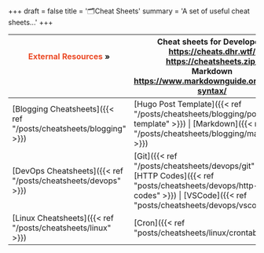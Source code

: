 +++
draft = false
title = '🗂️Cheat Sheets'
summary = 'A set of useful cheat sheets...'
+++

| <font color=#EB4925>External Resources</font> »<br><br /><br />   | **Cheat sheets for Developers**<br>https://cheats.dhr.wtf/<br>https://cheatsheets.zip/<br>**Markdown**<br>https://www.markdownguide.org/basic-syntax/                                   |
| ----------------------------------------------------------------- | --------------------------------------------------------------------------------------------------------------------------------------------------------------------------------------- |
| [Blogging Cheatsheets]({{< ref "/posts/cheatsheets/blogging" >}}) | [Hugo Post Template]({{< ref "/posts/cheatsheets/blogging/post-template" >}}) \| [Markdown]({{< ref "/posts/cheatsheets/blogging/markdown" >}})<br>                                     |
| [DevOps Cheatsheets]({{< ref "/posts/cheatsheets/devops" >}})     | [Git]({{< ref "/posts/cheatsheets/devops/git" >}}) \| [HTTP Codes]({{< ref "posts/cheatsheets/devops/http-status-codes" >}}) \| [VSCode]({{< ref "posts/cheatsheets/devops/vscode" >}}) |
| [Linux Cheatsheets]({{< ref "/posts/cheatsheets/linux" >}})       | [Cron]({{< ref "posts/cheatsheets/linux/crontab" >}})                                                                                                                                   |

